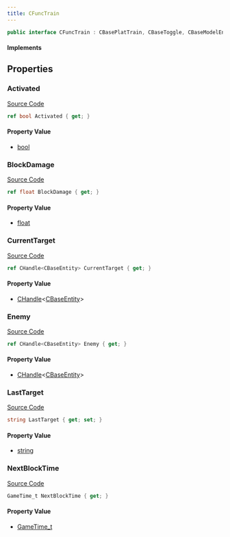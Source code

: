 ```yaml
---
title: CFuncTrain
---
```


```csharp
public interface CFuncTrain : CBasePlatTrain, CBaseToggle, CBaseModelEntity, CBaseEntity, CEntityInstance, ISchemaClass<CEntityInstance>, ISchemaClass<CBaseEntity>, ISchemaClass<CBaseModelEntity>, ISchemaClass<CBaseToggle>, ISchemaClass<CBasePlatTrain>, ISchemaClass<CFuncTrain>, ISchemaField, ISchemaClass, INativeHandle
```

#### Implements

## Properties

### Activated

[Source Code](https://github.com/swiftly-solution/swiftlys2/blob/beta/managed/src/SwiftlyS2.Generated/Schemas/Interfaces/CFuncTrain.cs#L18)

```csharp
ref bool Activated { get; }
```

#### Property Value

- [bool](https://learn.microsoft.com/dotnet/api/system.boolean)

### BlockDamage

[Source Code](https://github.com/swiftly-solution/swiftlys2/blob/beta/managed/src/SwiftlyS2.Generated/Schemas/Interfaces/CFuncTrain.cs#L22)

```csharp
ref float BlockDamage { get; }
```

#### Property Value

- [float](https://learn.microsoft.com/dotnet/api/system.single)

### CurrentTarget

[Source Code](https://github.com/swiftly-solution/swiftlys2/blob/beta/managed/src/SwiftlyS2.Generated/Schemas/Interfaces/CFuncTrain.cs#L16)

```csharp
ref CHandle<CBaseEntity> CurrentTarget { get; }
```

#### Property Value

- [CHandle](/docs/api/shared/natives/chandle-1)<[CBaseEntity](/docs/api/shared/schemadefinitions/cbaseentity)>

### Enemy

[Source Code](https://github.com/swiftly-solution/swiftlys2/blob/beta/managed/src/SwiftlyS2.Generated/Schemas/Interfaces/CFuncTrain.cs#L20)

```csharp
ref CHandle<CBaseEntity> Enemy { get; }
```

#### Property Value

- [CHandle](/docs/api/shared/natives/chandle-1)<[CBaseEntity](/docs/api/shared/schemadefinitions/cbaseentity)>

### LastTarget

[Source Code](https://github.com/swiftly-solution/swiftlys2/blob/beta/managed/src/SwiftlyS2.Generated/Schemas/Interfaces/CFuncTrain.cs#L26)

```csharp
string LastTarget { get; set; }
```

#### Property Value

- [string](https://learn.microsoft.com/dotnet/api/system.string)

### NextBlockTime

[Source Code](https://github.com/swiftly-solution/swiftlys2/blob/beta/managed/src/SwiftlyS2.Generated/Schemas/Interfaces/CFuncTrain.cs#L24)

```csharp
GameTime_t NextBlockTime { get; }
```

#### Property Value

- [GameTime_t](/docs/api/shared/schemadefinitions/gametime_t)

